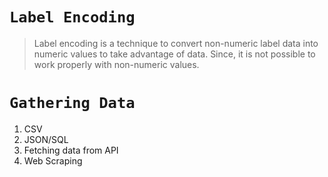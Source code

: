 # **`Label Encoding`**

> Label encoding is a technique to convert non-numeric label data into numeric values to take advantage of data. Since, it is not possible to work properly with non-numeric values.

# **`Gathering Data`**

1. CSV
2. JSON/SQL
3. Fetching data from API
4. Web Scraping

